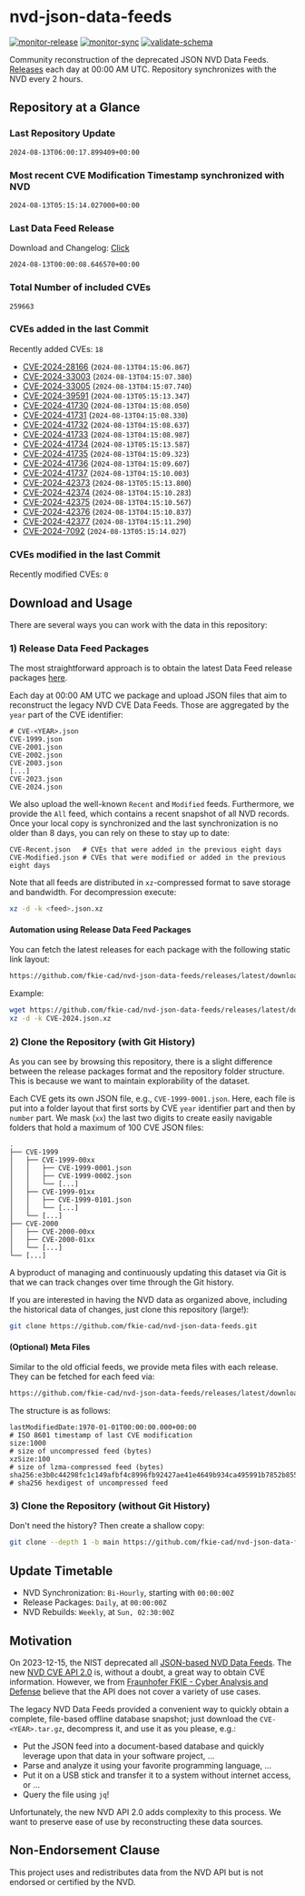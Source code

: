 # nvd-json-data-feeds

[![monitor-release](https://github.com/fkie-cad/nvd-json-data-feeds/actions/workflows/monitor_release.yml/badge.svg)](https://github.com/fkie-cad/nvd-json-data-feeds/actions/workflows/monitor_release.yml)
[![monitor-sync](https://github.com/fkie-cad/nvd-json-data-feeds/actions/workflows/monitor_sync.yml/badge.svg)](https://github.com/fkie-cad/nvd-json-data-feeds/actions/workflows/monitor_sync.yml)
[![validate-schema](https://github.com/fkie-cad/nvd-json-data-feeds/actions/workflows/validate_schema.yml/badge.svg)](https://github.com/fkie-cad/nvd-json-data-feeds/actions/workflows/validate_schema.yml)

Community reconstruction of the deprecated JSON NVD Data Feeds.
[Releases](https://github.com/fkie-cad/nvd-json-data-feeds/releases/latest) each day at 00:00 AM UTC.
Repository synchronizes with the NVD every 2 hours.

## Repository at a Glance

### Last Repository Update

```plain
2024-08-13T06:00:17.899409+00:00
```

### Most recent CVE Modification Timestamp synchronized with NVD

```plain
2024-08-13T05:15:14.027000+00:00
```

### Last Data Feed Release

Download and Changelog: [Click](https://github.com/fkie-cad/nvd-json-data-feeds/releases/latest)

```plain
2024-08-13T00:00:08.646570+00:00
```

### Total Number of included CVEs

```plain
259663
```

### CVEs added in the last Commit

Recently added CVEs: `18`

- [CVE-2024-28166](CVE-2024/CVE-2024-281xx/CVE-2024-28166.json) (`2024-08-13T04:15:06.867`)
- [CVE-2024-33003](CVE-2024/CVE-2024-330xx/CVE-2024-33003.json) (`2024-08-13T04:15:07.380`)
- [CVE-2024-33005](CVE-2024/CVE-2024-330xx/CVE-2024-33005.json) (`2024-08-13T04:15:07.740`)
- [CVE-2024-39591](CVE-2024/CVE-2024-395xx/CVE-2024-39591.json) (`2024-08-13T05:15:13.347`)
- [CVE-2024-41730](CVE-2024/CVE-2024-417xx/CVE-2024-41730.json) (`2024-08-13T04:15:08.050`)
- [CVE-2024-41731](CVE-2024/CVE-2024-417xx/CVE-2024-41731.json) (`2024-08-13T04:15:08.330`)
- [CVE-2024-41732](CVE-2024/CVE-2024-417xx/CVE-2024-41732.json) (`2024-08-13T04:15:08.637`)
- [CVE-2024-41733](CVE-2024/CVE-2024-417xx/CVE-2024-41733.json) (`2024-08-13T04:15:08.987`)
- [CVE-2024-41734](CVE-2024/CVE-2024-417xx/CVE-2024-41734.json) (`2024-08-13T05:15:13.587`)
- [CVE-2024-41735](CVE-2024/CVE-2024-417xx/CVE-2024-41735.json) (`2024-08-13T04:15:09.323`)
- [CVE-2024-41736](CVE-2024/CVE-2024-417xx/CVE-2024-41736.json) (`2024-08-13T04:15:09.607`)
- [CVE-2024-41737](CVE-2024/CVE-2024-417xx/CVE-2024-41737.json) (`2024-08-13T04:15:10.003`)
- [CVE-2024-42373](CVE-2024/CVE-2024-423xx/CVE-2024-42373.json) (`2024-08-13T05:15:13.800`)
- [CVE-2024-42374](CVE-2024/CVE-2024-423xx/CVE-2024-42374.json) (`2024-08-13T04:15:10.283`)
- [CVE-2024-42375](CVE-2024/CVE-2024-423xx/CVE-2024-42375.json) (`2024-08-13T04:15:10.567`)
- [CVE-2024-42376](CVE-2024/CVE-2024-423xx/CVE-2024-42376.json) (`2024-08-13T04:15:10.837`)
- [CVE-2024-42377](CVE-2024/CVE-2024-423xx/CVE-2024-42377.json) (`2024-08-13T04:15:11.290`)
- [CVE-2024-7092](CVE-2024/CVE-2024-70xx/CVE-2024-7092.json) (`2024-08-13T05:15:14.027`)


### CVEs modified in the last Commit

Recently modified CVEs: `0`



## Download and Usage

There are several ways you can work with the data in this repository:

### 1) Release Data Feed Packages

The most straightforward approach is to obtain the latest Data Feed release packages [here](https://github.com/fkie-cad/nvd-json-data-feeds/releases/latest).

Each day at 00:00 AM UTC we package and upload JSON files that aim to reconstruct the legacy NVD CVE Data Feeds.
Those are aggregated by the `year` part of the CVE identifier:

```
# CVE-<YEAR>.json
CVE-1999.json
CVE-2001.json
CVE-2002.json
CVE-2003.json
[...]
CVE-2023.json
CVE-2024.json
```

We also upload the well-known `Recent` and `Modified` feeds.
Furthermore, we provide the `All` feed, which contains a recent snapshot of all NVD records.
Once your local copy is synchronized and the last synchronization is no older than 8 days, you can rely on these to stay up to date:

```plain
CVE-Recent.json   # CVEs that were added in the previous eight days
CVE-Modified.json # CVEs that were modified or added in the previous eight days
```

Note that all feeds are distributed in `xz`-compressed format to save storage and bandwidth.
For decompression execute:

```sh
xz -d -k <feed>.json.xz
```

#### Automation using Release Data Feed Packages

You can fetch the latest releases for each package with the following static link layout:

```sh
https://github.com/fkie-cad/nvd-json-data-feeds/releases/latest/download/CVE-<YEAR>.json.xz
```

Example:

```sh
wget https://github.com/fkie-cad/nvd-json-data-feeds/releases/latest/download/CVE-2024.json.xz
xz -d -k CVE-2024.json.xz
```

### 2) Clone the Repository (with Git History)

As you can see by browsing this repository, there is a slight difference between the release packages format and the repository folder structure.
This is because we want to maintain explorability of the dataset.

Each CVE gets its own JSON file, e.g., `CVE-1999-0001.json`.
Here, each file is put into a folder layout that first sorts by CVE `year` identifier part and then by `number` part.
We mask (`xx`) the last two digits to create easily navigable folders that hold a maximum of 100 CVE JSON files:

```plain
.
├── CVE-1999
│   ├── CVE-1999-00xx
│   │   ├── CVE-1999-0001.json
│   │   ├── CVE-1999-0002.json
│   │   └── [...]
│   ├── CVE-1999-01xx
│   │   ├── CVE-1999-0101.json
│   │   └── [...]
│   └── [...]
├── CVE-2000
│   ├── CVE-2000-00xx
│   ├── CVE-2000-01xx
│   └── [...]
└── [...]
```

A byproduct of managing and continuously updating this dataset via Git is that we can track changes over time through the Git history.

If you are interested in having the NVD data as organized above, including the historical data of changes, just clone this repository (large!):

```sh
git clone https://github.com/fkie-cad/nvd-json-data-feeds.git
```

#### (Optional) Meta Files

Similar to the old official feeds, we provide meta files with each release. They can be fetched for each feed via:

```sh
https://github.com/fkie-cad/nvd-json-data-feeds/releases/latest/download/CVE-<YEAR>.meta
```

The structure is as follows:

```plain
lastModifiedDate:1970-01-01T00:00:00.000+00:00                          # ISO 8601 timestamp of last CVE modification
size:1000                                                               # size of uncompressed feed (bytes)
xzSize:100                                                              # size of lzma-compressed feed (bytes)
sha256:e3b0c44298fc1c149afbf4c8996fb92427ae41e4649b934ca495991b7852b855 # sha256 hexdigest of uncompressed feed
```

### 3) Clone the Repository (without Git History)

Don't need the history? Then create a shallow copy:

```sh
git clone --depth 1 -b main https://github.com/fkie-cad/nvd-json-data-feeds.git
```


## Update Timetable

* NVD Synchronization: `Bi-Hourly`, starting with `00:00:00Z`
* Release Packages: `Daily`, at `00:00:00Z`
* NVD Rebuilds: `Weekly`, at `Sun, 02:30:00Z`


## Motivation

On 2023-12-15, the NIST deprecated all [JSON-based NVD Data Feeds](https://nvd.nist.gov/vuln/data-feeds#divRetirementBanner-1).
The new [NVD CVE API 2.0](https://nvd.nist.gov/developers/vulnerabilities) is, without a doubt, a great way to obtain CVE information.
However, we from [Fraunhofer FKIE - Cyber Analysis and Defense](https://www.fkie.fraunhofer.de/en/departments/cad.html) believe that the API does not cover a variety of use cases.

The legacy NVD Data Feeds provided a convenient way to quickly obtain a complete, file-based offline database snapshot; just download the `CVE-<YEAR>.tar.gz`, decompress it, and use it as you please, e.g.:

- Put the JSON feed into a document-based database and quickly leverage upon that data in your software project, ...
- Parse and analyze it using your favorite programming language, ...
- Put it on a USB stick and transfer it to a system without internet access, or ...
- Query the file using `jq`!

Unfortunately, the new NVD API 2.0 adds complexity to this process.
We want to preserve ease of use by reconstructing these data sources.

## Non-Endorsement Clause

This project uses and redistributes data from the NVD API but is not endorsed or certified by the NVD.
